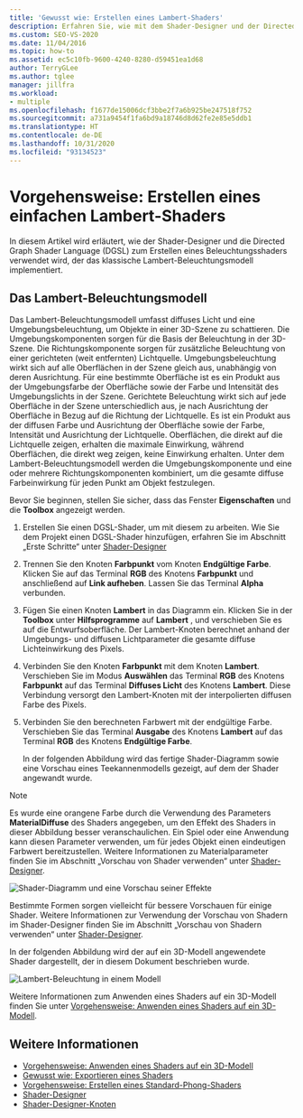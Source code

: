 ```yaml
---
title: 'Gewusst wie: Erstellen eines Lambert-Shaders'
description: Erfahren Sie, wie mit dem Shader-Designer und der Directed Graph Shader Language (DGSL) ein Beleuchtungsshader erstellt wird, der das klassische Lambert-Beleuchtungsmodell implementiert.
ms.custom: SEO-VS-2020
ms.date: 11/04/2016
ms.topic: how-to
ms.assetid: ec5c10fb-9600-4240-8280-d59451ea1d68
author: TerryGLee
ms.author: tglee
manager: jillfra
ms.workload:
- multiple
ms.openlocfilehash: f1677de15006dcf3bbe2f7a6b925be247518f752
ms.sourcegitcommit: a731a9454f1fa6bd9a18746d8d62fe2e85e5ddb1
ms.translationtype: HT
ms.contentlocale: de-DE
ms.lasthandoff: 10/31/2020
ms.locfileid: "93134523"
---
```

# <a name="how-to-create-a-basic-lambert-shader"></a>Vorgehensweise: Erstellen eines einfachen Lambert-Shaders

In diesem Artikel wird erläutert, wie der Shader-Designer und die Directed Graph Shader Language (DGSL) zum Erstellen eines Beleuchtungsshaders verwendet wird, der das klassische Lambert-Beleuchtungsmodell implementiert.

## <a name="the-lambert-lighting-model"></a>Das Lambert-Beleuchtungsmodell

Das Lambert-Beleuchtungsmodell umfasst diffuses Licht und eine Umgebungsbeleuchtung, um Objekte in einer 3D-Szene zu schattieren. Die Umgebungskomponenten sorgen für die Basis der Beleuchtung in der 3D-Szene. Die Richtungskomponente sorgen für zusätzliche Beleuchtung von einer gerichteten (weit entfernten) Lichtquelle. Umgebungsbeleuchtung wirkt sich auf alle Oberflächen in der Szene gleich aus, unabhängig von deren Ausrichtung. Für eine bestimmte Oberfläche ist es ein Produkt aus der Umgebungsfarbe der Oberfläche sowie der Farbe und Intensität des Umgebungslichts in der Szene. Gerichtete Beleuchtung wirkt sich auf jede Oberfläche in der Szene unterschiedlich aus, je nach Ausrichtung der Oberfläche in Bezug auf die Richtung der Lichtquelle. Es ist ein Produkt aus der diffusen Farbe und Ausrichtung der Oberfläche sowie der Farbe, Intensität und Ausrichtung der Lichtquelle. Oberflächen, die direkt auf die Lichtquelle zeigen, erhalten die maximale Einwirkung, während Oberflächen, die direkt weg zeigen, keine Einwirkung erhalten. Unter dem Lambert-Beleuchtungsmodell werden die Umgebungskomponente und eine oder mehrere Richtungskomponenten kombiniert, um die gesamte diffuse Farbeinwirkung für jeden Punkt am Objekt festzulegen.

Bevor Sie beginnen, stellen Sie sicher, dass das Fenster **Eigenschaften** und die **Toolbox** angezeigt werden.

1. Erstellen Sie einen DGSL-Shader, um mit diesem zu arbeiten. Wie Sie dem Projekt einen DGSL-Shader hinzufügen, erfahren Sie im Abschnitt „Erste Schritte“ unter [Shader-Designer](../designers/shader-designer.md)

2. Trennen Sie den Knoten **Farbpunkt** vom Knoten **Endgültige Farbe**. Klicken Sie auf das Terminal **RGB** des Knotens **Farbpunkt** und anschließend auf **Link aufheben**. Lassen Sie das Terminal **Alpha** verbunden.

3. Fügen Sie einen Knoten **Lambert** in das Diagramm ein. Klicken Sie in der **Toolbox** unter **Hilfsprogramme** auf **Lambert** , und verschieben Sie es auf die Entwurfsoberfläche. Der Lambert-Knoten berechnet anhand der Umgebungs- und diffusen Lichtparameter die gesamte diffuse Lichteinwirkung des Pixels.

4. Verbinden Sie den Knoten **Farbpunkt** mit dem Knoten **Lambert**. Verschieben Sie im Modus **Auswählen** das Terminal **RGB** des Knotens **Farbpunkt** auf das Terminal **Diffuses Licht** des Knotens **Lambert**. Diese Verbindung versorgt den Lambert-Knoten mit der interpolierten diffusen Farbe des Pixels.

5. Verbinden Sie den berechneten Farbwert mit der endgültige Farbe. Verschieben Sie das Terminal **Ausgabe** des Knotens **Lambert** auf das Terminal **RGB** des Knotens **Endgültige Farbe**.

   In der folgenden Abbildung wird das fertige Shader-Diagramm sowie eine Vorschau eines Teekannenmodells gezeigt, auf dem der Shader angewandt wurde.

> [!NOTE]
> Es wurde eine orangene Farbe durch die Verwendung des Parameters **MaterialDiffuse** des Shaders angegeben, um den Effekt des Shaders in dieser Abbildung besser veranschaulichen. Ein Spiel oder eine Anwendung kann diesen Parameter verwenden, um für jedes Objekt einen eindeutigen Farbwert bereitzustellen. Weitere Informationen zu Materialparameter finden Sie im Abschnitt „Vorschau von Shader verwenden“ unter [Shader-Designer](../designers/shader-designer.md).

![Shader-Diagramm und eine Vorschau seiner Effekte](../designers/media/digit-lambert-effect-graph.png)

Bestimmte Formen sorgen vielleicht für bessere Vorschauen für einige Shader. Weitere Informationen zur Verwendung der Vorschau von Shadern im Shader-Designer finden Sie im Abschnitt „Vorschau von Shadern verwenden“ unter [Shader-Designer](../designers/shader-designer.md).

In der folgenden Abbildung wird der auf ein 3D-Modell angewendete Shader dargestellt, der in diesem Dokument beschrieben wurde.

![Lambert-Beleuchtung in einem Modell](../designers/media/digit-lambert-effect-result.png)

Weitere Informationen zum Anwenden eines Shaders auf ein 3D-Modell finden Sie unter [Vorgehensweise: Anwenden eines Shaders auf ein 3D-Modell](../designers/how-to-apply-a-shader-to-a-3-d-model.md).

## <a name="see-also"></a>Weitere Informationen

- [Vorgehensweise: Anwenden eines Shaders auf ein 3D-Modell](../designers/how-to-apply-a-shader-to-a-3-d-model.md)
- [Gewusst wie: Exportieren eines Shaders](../designers/how-to-export-a-shader.md)
- [Vorgehensweise: Erstellen eines Standard-Phong-Shaders](../designers/how-to-create-a-basic-phong-shader.md)
- [Shader-Designer](../designers/shader-designer.md)
- [Shader-Designer-Knoten](../designers/shader-designer-nodes.md)
